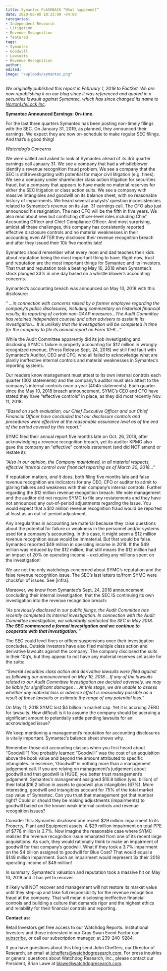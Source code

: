 ```yaml
---
title: Symantec FLASHBACK “What happened?”
date: 2020-06-08 10:33:00 -04:00
categories:
- Independent Research
- Litigation
- Revenue Recognition
- featured
tags:
- Symantec
- Goodwill
- Lawsuits
- Revenue Recognition
author: 
edited: 
image: "/uploads/symantec.png"
---
```


*We originally published this report in February 1, 2019 to FactSet. We are now republishing it on our blog since it was referenced and quoted in a securities lawsuit against Symantec, which has since changed its name to [NortonLifeLock Inc](https://www.sec.gov/cgi-bin/browse-edgar?action=getcompany&CIK=0000849399&owner=exclude&count=40).*

**Symantec Announced Earnings: On-time.**

For the last three quarters Symantec has been posting non-timely filings with the SEC. On January 31, 2019, as planned, they announced their earnings. We expect they are now on-schedule to make regular SEC filings. And that’s a good thing!

*Watchdog’s Concerns*

We were called and asked to look at Symantec ahead of its 3rd quarter earnings call January 31. We see a company that had a whistleblower identify a revenue recognition fraud problem. We see a company that the SEC is still investigating with potential for major civil litigation (e.g. fines). We see a company under shareholder class action litigation for securities fraud, but a company that appears to have made no material reserves for either the SEC litigation or class action suits. We see a company with massive intangibles and goodwill on its balance sheet, with no reasonable history of impairments. We heard several analysts’ question inconsistencies related to Symantec’s revenue on its Jan. 31 earnings call. The CFO also just announced his resignation. The next CFO will be the fifth in five years. We also read about new but conflicting officer-level roles including Chief Accounting Officer and Chief Compliance Officer. And most surprising, amidst all these challenges, this company has consistently reported effective disclosure controls and no material weaknesses in their accounting even AFTER they disclosed their revenue recognition breach and after they issued their 10k five months late!

Symantec should remember what every mom and dad teaches their kids about reputation being the most important thing to have. Right now, trust and reputation are the most important things for Symantec and its investors. That trust and reputation took a beating May 10, 2018 when Symantec’s stock plunged 33% in one day based on a whistle blower’s accounting concerns.

Symantec’s accounting breach was announced on May 10, 2018 with this disclosure:

*“ …in connection with concerns raised by a former employee regarding the company’s public disclosures, including commentary on historical financial results; its reporting of certain non-GAAP measures…The Audit Committee has retained independent counsel and other advisers to assist in its investigation... It is unlikely that the investigation will be completed in time for the company to file its annual report on Form 10-K...*”

While the Audit Committee apparently did its job investigating and disclosing SYMC’s failure in properly accounting for $12 million in wrongly recognized revenue, (Press Release Sept. 24, 2018) we still find fault with Symantec’s Auditor, CEO and CFO, who all failed to acknowledge what are plainly ineffective internal controls and material weaknesses in Symantec’s reporting systems.

Our readers know management must attest to its own internal controls each quarter (302 statements) and the company’s auditor must also attest to the company’s internal controls once a year (404b statements). Each quarter since the May 10, 2018 breach announcement, SYMC’s CEO and CFO have stated they have “effective controls” in place, as they did most recently Nov. 11, 2018:

*“Based on such evaluation, our Chief Executive Officer and our Chief Financial Officer have concluded that our disclosure controls and procedures were effective at the reasonable assurance level as of the end of the period covered by this report.”*

SYMC filed their annual report five months late on Oct. 26, 2018, after acknowledging a revenue recognition breach, yet its auditor KPMG also gave the company an “effective” controls statement (and did NOT amend or restate it):

*“Also in our opinion, the Company maintained, in all material respects, effective internal control over financial reporting as of March 30, 2018…”*

If reputation matters, *and it does*, both filing five months late and false revenue recognition are indicators for any CEO, CFO or auditor to admit to glaring failures and weakness with their company’s internal controls. Further regarding the $12 million revenue recognition breach: We note management and the auditor did not require SYMC to file any restatements and they have not announced any out-of-period adjustments regarding the issue. You would expect that a $12 million revenue recognition fraud would be reported at least as an out-of-period adjustment.

Any irregularities in accounting are material because they raise questions about the potential for failure or weakness in the personnel and/or systems used for a company's accounting. In this case, it might seem a $12 million revenue recognition issue would be immaterial. But that would be false. Symantec reported $49 million in operating income in 2018. If the $49 million was reduced by the $12 million, that still means the $12 million had an impact of 20% on operating income – excluding any millions spent on the investigation!

We are not the only watchdogs concerned about SYMC’s reputation and the false revenue recognition issue. The SEC’s last letters to/from SYMC were chockfull of issues. See \[infra\].

Moreover, we know from Symantec’s Sept. 24, 2018 announcement concluding their internal investigation, that the SEC IS continuing its own investigation into the revenue recognition breach:

*“As previously disclosed in our public filings, the Audit Committee has recently completed its internal investigation. In connection with the Audit Committee Investigation, we voluntarily contacted the SEC in May 2018. **The SEC commenced a formal investigation and we continue to cooperate with that investigation.** ”*

The SEC could level fines or officer suspensions once their investigation concludes. Outside investors have also filed multiple class action and derivative lawsuits against the company. The company disclosed the suits in their 10q’s, but they appear to not have any material reserves set aside for the suits:

*“Several securities class action and derivative lawsuits were filed against us following our announcement on May 10, 2018 …If any of the lawsuits related to our Audit Committee Investigation are decided adversely, we may be liable for significant damages … At this stage, we are unable to assess whether any material loss or adverse effect is reasonably possible as a result of these lawsuits or estimate the range of any potential loss.”*

On May 11, 2018 SYMC lost $4 billion in market cap. Yet it is accruing ZERO for lawsuits. How difficult is it to assume the company should be accruing a significant amount to potentially settle pending lawsuits for an acknowledged issue?

We keep mentioning a management’s reputation for accounting disclosures is vitally important. Symantec’s balance sheet shows why.

Remember those old accounting classes when you first heard about “Goodwill”? You probably learned “Goodwill” was the cost of an acquisition above the book value and beyond the amount attributed to specific intangibles. In essence, ‘Goodwill” is nothing more than a management judgement call. If you are relying on management’s judgement about goodwill and that goodwill is HUGE, you better trust management’s judgement. Symantec’s management assigned $10.8 billion (yes, billion) of their total $16.2 billion in assets to goodwill plus intangibles (67%). More interesting, goodwill and intangibles account for 75% of the total market cap value of Symantec. Can you trust that management got that number right? Could or should they be making adjustments (impairments) to goodwill based on the known weak internal controls and revenue recognition issues?

Consider this: Symantec disclosed one recent $29 million impairment to its Property, Plant and Equipment assets. A $29 million impairment on total PPE of $778 million is 3.7%. Now imagine the reasonable case where SYMC realizes the revenue recognition issue emanated from one of its recent large acquisitions. As such, they would rationally think to make an impairment of goodwill for that company’s goodwill. What if they took a 3.7% impairment on the $4 billion assigned to goodwill for Blue Coat? That would equal a $148 million impairment. Such an impairment would represent 3x their 2018 operating income of $49 million!

In summary, Symantec’s valuation and reputation took a massive hit on May 10, 2018 and it has yet to recover.

It likely will NOT recover and management will not restore its market value until they step-up and take full responsibility for the revenue recognition fraud at the company. That will mean disclosing ineffective financial controls and building a culture that demands rigor and the highest ethics and reliability for their financial controls and reporting.

**Contact us:**

Retail Investors get free access to our Watchdog Reports. Institutional Investors and those interested in our Gray Swan Event Factor can [subscribe](https://www.watchdogresearch.com/pricing), or call our subscription manager, at 239-240-9284.

If you have questions about this blog send John Cheffers, our Director of Research, an email at [jcheffers@watchdogresearch.com](mailto:jcheffers@watchdogresearch.com). For press inquiries or general questions about Watchdog Research, Inc., please contact our President, Brian Lawe at [blawe@watchdogresearch.com](mailto:blawe@watchdogresearch.com).